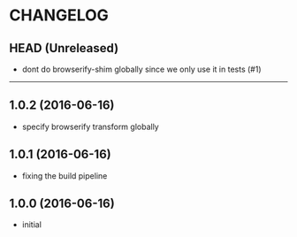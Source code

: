 CHANGELOG
=========

## HEAD (Unreleased)
* dont do browserify-shim globally since we only use it in tests (#1)

--------------------

## 1.0.2 (2016-06-16)
* specify browserify transform globally

## 1.0.1 (2016-06-16)
* fixing the build pipeline

## 1.0.0 (2016-06-16)
* initial

